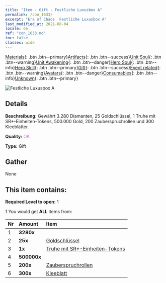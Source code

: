 ```yaml
---
title: "Item - Gift - Festliche Luxusbox A"
permalink: /con_1633/
excerpt: "Era of Chaos  Festliche Luxusbox A"
last_modified_at: 2021-08-04
locale: de
ref: "con_1633.md"
toc: false
classes: wide
---
```

 [Materials](/ItemsDE/){: .btn .btn--primary}[Artifacts](/ItemsDE/Artifacts/){: .btn .btn--success}[Unit Soul](/ItemsDE/UnitSoul/){: .btn .btn--warning}[Unit Awakening](/ItemsDE/UnitAwakening/){: .btn .btn--danger}[Hero Soul](/ItemsDE/HeroSoul/){: .btn .btn--info}[Hero Skill](/ItemsDE/HeroSkill/){: .btn .btn--primary}[Gift](/ItemsDE/Gift/){: .btn .btn--success}[Event related](/ItemsDE/Events/){: .btn .btn--warning}[Avatars](/ItemsDE/Avatars/){: .btn .btn--danger}[Consumables](/ItemsDE/Consumables/){: .btn .btn--info}[Unknown](/ItemsDE/Unknown/){: .btn .btn--primary}

 ![Festliche Luxusbox A](/images/t/i_907249.png)

## Details
 **Beschreibung:** Gewährt 3.280 Diamanten, 25 Goldschlüssel, 1 Truhe mit SR+-Einheiten-Tokens, 500.000 Gold, 200 Zauberspruchrollen und 300 Kleeblätter.

 **Quality:** <span style="color: #DA70D6">OK</span>

 **Type:** Gift

## Gather

  None

## This item contains:

 **Required Level to open:** 1

 1 You would get **ALL** items  from:

  | Nr | Amount |     Item    |
  |:---|:-------|:------------|
  | 1 |  **3280x** | <i class="fas fa-gem"/> |  | 
  | 2 |  **25x** | [Goldschlüssel](/ItemsDE/con_783/) |  | 
  | 3 |  **1x** | [Truhe mit SR+-Einheiten-Tokens](/ItemsDE/con_1598/) |  | 
  | 4 |  **500000x** | <i class="fas fa-coins"/> |  | 
  | 5 |  **200x** | [Zauberspruchrollen](/ItemsDE/con_694/) |  | 
  | 6 |  **300x** | [Kleeblatt](/ItemsDE/con_537/) |  | 
